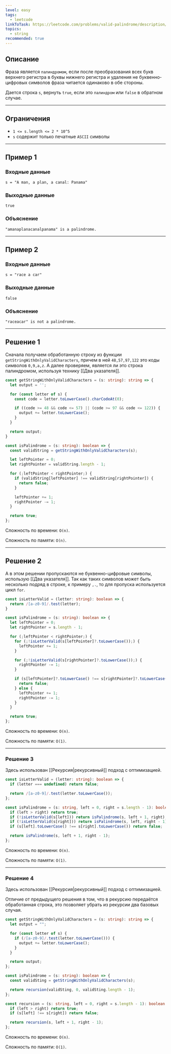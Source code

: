 ```yaml
---
level: easy
tags:
  - leetcode
linkToTask: https://leetcode.com/problems/valid-palindrome/description/
topics:
  - string
recommended: true
---
```

## Описание

Фраза является `палиндромом`, если после преобразования всех букв верхнего регистра в буквы нижнего регистра и удаления не буквенно-цифровых символов фраза читается одинаково в обе стороны.

Дается строка `s`, вернуть `true`, если это `палиндром` или `false` в обратном случае.

---
## Ограничения

- `1 <= s.length <= 2 * 10^5`
- `s` содержит только печатные `ASCII` символы

---
## Пример 1

### Входные данные

```
s = "A man, a plan, a canal: Panama"
```
### Выходные данные

```
true
```
### Объяснение

```
"amanaplanacanalpanama" is a palindrome.
```

---
## Пример 2

### Входные данные

```
s = "race a car"
```
### Выходные данные

```
false
```
### Объяснение

```
"raceacar" is not a palindrome.
```

---
## Решение 1

Сначала получаем обработанную строку из функции `getStringWithOnlyValidCharacters`, причем в ней `48,57,97,122` это коды символов `0,9,a,z`. А далее проверяем, является ли это строка палиндромом, используя технику [[Два указателя]].

```typescript
const getStringWithOnlyValidCharacters = (s: string): string => {
  let output = '';

  for (const letter of s) {
    const code = letter.toLowerCase().charCodeAt(0);

    if ((code >= 48 && code <= 57) || (code >= 97 && code <= 122)) {
      output += letter.toLowerCase();
    }
  }

  return output;
}

const isPalindrome = (s: string): boolean => {
  const validString = getStringWithOnlyValidCharacters(s);

  let leftPointer = 0;
  let rightPointer = validString.length - 1;

  for (;leftPointer < rightPointer;) {
    if (validString[leftPointer] !== validString[rightPointer]) {
      return false;
    }

    leftPointer += 1;
    rightPointer -= 1;
  }

  return true;
};
```

Сложность по времени: `O(n)`.

Сложность по памяти: `O(n)`.

---
## Решение 2

А в этом решении пропускаются не буквенно-цифровые символы, использую [[Два указателя]]. Так как таких символов может быть несколько подряд в строке, к примеру `,.`, то для пропуска используется цикл `for`.

```typescript
const isLetterValid = (letter: string): boolean => {
  return /[a-z0-9]/.test(letter);
}

const isPalindrome = (s: string): boolean => {
  let leftPointer = 0;
  let rightPointer = s.length - 1;

  for (;leftPointer < rightPointer;) {
    for (;!isLetterValid(s[leftPointer]?.toLowerCase());) {
      leftPointer += 1;
    }

    for (;!isLetterValid(s[rightPointer]?.toLowerCase());) {
      rightPointer -= 1;
    }

    if (s[leftPointer]?.toLowerCase() !== s[rightPointer]?.toLowerCase()) {
      return false;
    } else {
      leftPointer += 1;
      rightPointer -= 1;
    }
  }

  return true;
};
```

Сложность по времени: `O(n)`.

Сложность по памяти: `O(1)`.

---
### Решение 3

Здесь использован [[Рекурсия|рекурсивный]] подход с оптимизацией.

```typescript
const isLetterValid = (letter: string): boolean => {
  if (letter === undefined) return false;

  return /[a-z0-9]/.test(letter.toLowerCase());
};

const isPalindrome = (s: string, left = 0, right = s.length - 1): boolean => {
  if (left > right) return true;
  if (!isLetterValid(s[left])) return isPalindrome(s, left + 1, right);
  if (!isLetterValid(s[right])) return isPalindrome(s, left, right - 1);
  if (s[left].toLowerCase() !== s[right].toLowerCase()) return false;

  return isPalindrome(s, left + 1, right - 1);
};
```

Сложность по времени: `O(n)`.

Сложность по памяти: `O(1)`.

---
### Решение 4

Здесь использован [[Рекурсия|рекурсивный]] подход с оптимизацией.

Отличие от предыдущего решения в том, что в рекурсию передаётся обработанная строка, это позволяет убрать из рекурсии два базовых случая.

```typescript
const getStringWithOnlyValidCharacters = (s: string): string => {
  let output = "";

  for (const letter of s) {
    if (/[a-z0-9]/.test(letter.toLowerCase())) {
      output += letter.toLowerCase();
    }
  }

  return output;
};

const isPalindrome = (s: string): boolean => {
  const validSting = getStringWithOnlyValidCharacters(s);

  return recursion(validSting, 0, validSting.length - 1);
};

const recursion = (s: string, left = 0, right = s.length - 1): boolean => {
  if (left > right) return true;
  if (s[left] !== s[right]) return false;

  return recursion(s, left + 1, right - 1);
};
```

Сложность по времени: `O(n)`.

Сложность по памяти: `O(1)`.